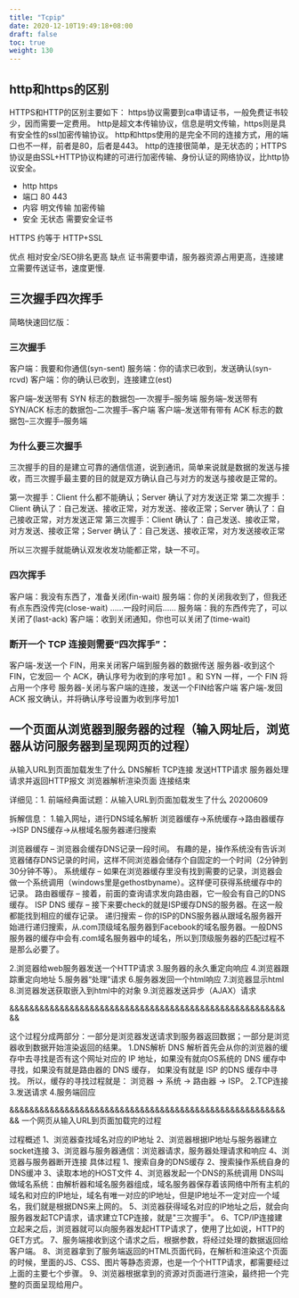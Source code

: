 ```yaml
---
title: "Tcpip"
date: 2020-12-10T19:49:18+08:00
draft: false
toc: true
weight: 130
---
```




## http和https的区别

HTTPS和HTTP的区别主要如下：
https协议需要到ca申请证书，一般免费证书较少，因而需要一定费用。
http是超文本传输协议，信息是明文传输，https则是具有安全性的ssl加密传输协议。
http和https使用的是完全不同的连接方式，用的端口也不一样，前者是80，后者是443。
http的连接很简单，是无状态的；HTTPS协议是由SSL+HTTP协议构建的可进行加密传输、身份认证的网络协议，比http协议安全。

- http	https
- 端口	80	443
- 内容	明文传输	加密传输
- 安全	无状态	需要安全证书

HTTPS 约等于 HTTP+SSL

优点 相对安全/SEO排名更高
缺点 证书需要申请，服务器资源占用更高，连接建立需要传送证书，速度更慢.

## 三次握手四次挥手

简略快速回忆版：

### 三次握手 
客户端：我要和你通信(syn-sent) 
服务端：你的请求已收到，发送确认(syn-rcvd) 
客户端：你的确认已收到，连接建立(est)

客户端–发送带有 SYN 标志的数据包–一次握手–服务端
服务端–发送带有 SYN/ACK 标志的数据包–二次握手–客户端
客户端–发送带有带有 ACK 标志的数据包–三次握手–服务端

### 为什么要三次握手
三次握手的目的是建立可靠的通信信道，说到通讯，简单来说就是数据的发送与接收，而三次握手最主要的目的就是双方确认自己与对方的发送与接收是正常的。

第一次握手：Client 什么都不能确认；Server 确认了对方发送正常
第二次握手：Client 确认了：自己发送、接收正常，对方发送、接收正常；Server 确认了：自己接收正常，对方发送正常
第三次握手：Client 确认了：自己发送、接收正常，对方发送、接收正常；Server 确认了：自己发送、接收正常，对方发送接收正常

所以三次握手就能确认双发收发功能都正常，缺一不可。


### 四次挥手 
客户端：我没有东西了，准备关闭(fin-wait) 
服务端：你的关闭我收到了，但我还有点东西没传完(close-wait) ……一段时间后…… 
服务端：我的东西传完了，可以关闭了(last-ack) 
客户端：收到关闭通知，你也可以关闭了(time-wait)

### 断开一个 TCP 连接则需要“四次挥手”：

客户端-发送一个 FIN，用来关闭客户端到服务器的数据传送
服务器-收到这个 FIN，它发回一 个 ACK，确认序号为收到的序号加1 。和 SYN 一样，一个 FIN 将占用一个序号
服务器-关闭与客户端的连接，发送一个FIN给客户端
客户端-发回 ACK 报文确认，并将确认序号设置为收到序号加1


## 一个页面从浏览器到服务器的过程（输入网址后，浏览器从访问服务器到呈现网页的过程）

从输入URL到页面加载发生了什么
DNS解析
TCP连接
发送HTTP请求
服务器处理请求并返回HTTP报文
浏览器解析渲染页面
连接结束

详细见：1. 前端经典面试题：从输入URL到页面加载发生了什么 20200609


拆解信息：
1.输入网址，进行DNS域名解析
浏览器缓存→系统缓存→路由器缓存→ISP DNS缓存→从根域名服务器递归搜索

浏览器缓存 – 浏览器会缓存DNS记录一段时间。 有趣的是，操作系统没有告诉浏览器储存DNS记录的时间，这样不同浏览器会储存个自固定的一个时间（2分钟到30分钟不等）。
系统缓存 – 如果在浏览器缓存里没有找到需要的记录，浏览器会做一个系统调用（windows里是gethostbyname）。这样便可获得系统缓存中的记录。
路由器缓存 – 接着，前面的查询请求发向路由器，它一般会有自己的DNS缓存。
ISP DNS 缓存 – 接下来要check的就是ISP缓存DNS的服务器。在这一般都能找到相应的缓存记录。
递归搜索 – 你的ISP的DNS服务器从跟域名服务器开始进行递归搜索，从.com顶级域名服务器到Facebook的域名服务器。一般DNS服务器的缓存中会有.com域名服务器中的域名，所以到顶级服务器的匹配过程不是那么必要了。

2.浏览器给web服务器发送一个HTTP请求
3.服务器的永久重定向响应
4.浏览器跟踪重定向地址
5.服务器“处理”请求
6.服务器发回一个html响应
7.浏览器显示html
8.浏览器发送获取嵌入到html中的对象
9.浏览器发送异步（AJAX）请求

&&&&&&&&&&&&&&&&&&&&&&&&&&&&&&&&&&&&&&&&&&&&&&&&&&&&&&&&&

这个过程分成两部分：一部分是浏览器发送请求到服务器返回数据；一部分是浏览器收到数据开始渲染返回的结果。
1.DNS解析
DNS 解析首先会从你的浏览器的缓存中去寻找是否有这个网址对应的 IP 地址，如果没有就向OS系统的 DNS 缓存中寻找，如果没有就是路由器的 DNS 缓存， 如果没有就是 ISP 的DNS 缓存中寻找。
所以，缓存的寻找过程就是： 浏览器 -> 系统 -> 路由器 -> ISP。
2.TCP连接
3.发送请求
4.服务端回应


&&&&&&&&&&&&&&&&&&&&&&&&&&&&&&&&&&&&&&&&&&&&&&&&&&&&&&&&&
一个网页从输入URL到页面加载完的过程

过程概述
1、浏览器查找域名对应的IP地址
2、浏览器根据IP地址与服务器建立socket连接
3、浏览器与服务器通信：浏览器请求，服务器处理请求和响应
4、浏览器与服务器断开连接
具体过程
1、搜索自身的DNS缓存
2、搜索操作系统自身的DNS缓冲
3、读取本地的HOST文件
4、浏览器发起一个DNS的系统调用
DNS叫做域名系统：由解析器和域名服务器组成，域名服务器保存着该网络中所有主机的域名和对应的IP地址，域名有唯一对应的IP地址，但是IP地址不一定对应一个域名，我们就是根据DNS来上网的。
5、浏览器获得域名对应的IP地址之后，就会向服务器发起TCP请求，请求建立TCP连接，就是"三次握手"。
6、TCP/IP连接建立起来之后，浏览器就可以向服务器发起HTTP请求了，使用了比如说，HTTP的GET方式。
7、服务端接收到这个请求之后，根据参数，将经过处理的数据返回给客户端。
8、浏览器拿到了服务端返回的HTML页面代码，在解析和渲染这个页面的时候，里面的JS、CSS、图片等静态资源，也是一个个HTTP请求，都需要经过上面的主要七个步骤。
9、浏览器根据拿到的资源对页面进行渲染，最终把一个完整的页面呈现给用户。


